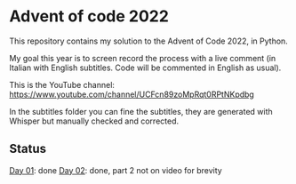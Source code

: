 # Advent of code 2022

This repository contains my solution to the Advent of Code 2022, in Python.

My goal this year is to screen record the process with a live comment (in Italian with English subtitles. Code will be commented in English as usual).

This is the YouTube channel: https://www.youtube.com/channel/UCFcn89zoMpRqt0RPtNKpdbg

In the subtitles folder you can fine the subtitles, they are generated with Whisper but manually checked and corrected.

## Status

[Day 01](https://youtu.be/gmDWjQjX8KM): done
[Day 02](https://youtu.be/w-seroxZ4vA): done, part 2 not on video for brevity
